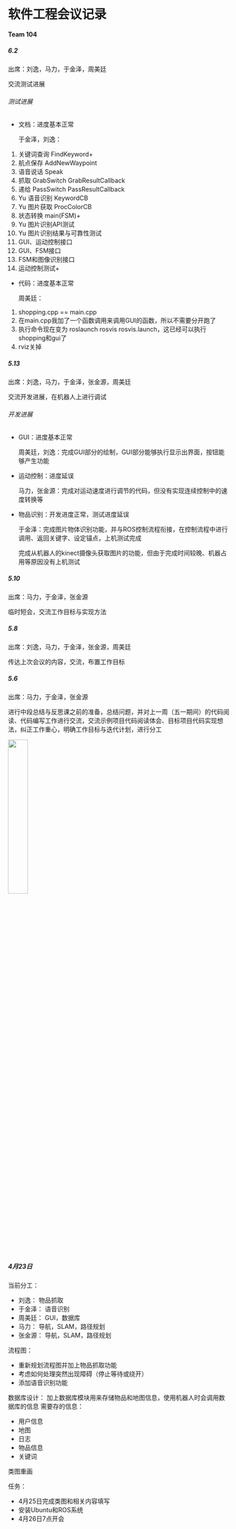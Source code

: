 # 软件工程会议记录

**Team 104**

##### 6.2 

出席：刘逸，马力，于金泽，周美廷

交流测试进展

###### 测试进展

- 文档：进度基本正常

  于金泽，刘逸：
1. 关键词查询 FindKeyword+
2. 航点保存 AddNewWaypoint
3. 语音说话 Speak
4. 抓取 GrabSwitch GrabResultCallback 
5. 递给 PassSwitch PassResultCallback
6. Yu 语音识别 KeywordCB
7. Yu 图片获取 ProcColorCB
8. 状态转换 main(FSM)+
9. Yu 图片识别API测试
10. Yu 图片识别结果与可靠性测试
11. GUI、运动控制接口
12. GUI、FSM接口
13. FSM和图像识别接口
14. 运动控制测试+

- 代码：进度基本正常

  周美廷：
1. shopping.cpp == main.cpp
2. 在main.cpp我加了一个函数调用来调用GUI的函数，所以不需要分开跑了
3. 执行命令现在变为 roslaunch rosvis rosvis.launch，这已经可以执行shopping和gui了
4. rviz关掉


##### 5.13 

出席：刘逸，马力，于金泽，张金源，周美廷

交流开发进展，在机器人上进行调试

###### 开发进展

- GUI：进度基本正常

  周美廷，刘逸：完成GUI部分的绘制，GUI部分能够执行显示出界面，按钮能够产生功能

- 运动控制：进度延误

  马力，张金源：完成对运动速度进行调节的代码，但没有实现连续控制中的速度转换等

- 物品识别：开发进度正常，测试进度延误

  于金泽：完成图片物体识别功能，并与ROS控制流程衔接，在控制流程中进行调用、返回关键字、设定锚点，上机测试完成

  ​	完成从机器人的kinect摄像头获取图片的功能，但由于完成时间较晚、机器占用等原因没有上机测试



##### 5.10

出席：马力，于金泽，张金源

临时短会，交流工作目标与实现方法

##### 5.8

出席：刘逸，马力，于金泽，张金源，周美廷

传达上次会议的内容，交流，布置工作目标

##### 5.6

出席：马力，于金泽，张金源

进行中段总结与反思课之前的准备，总结问题，并对上一周（五一期间）的代码阅读、代码编写工作进行交流，交流示例项目代码阅读体会、目标项目代码实现想法，纠正工作重心，明确工作目标与迭代计划，进行分工

<img src='assets/微信图片_20190511232201.jpg' width=30%>

##### 4月23日

当前分工：

- 刘逸：		物品抓取
- 于金泽：	语音识别
- 周美廷：	GUI，数据库
- 马力：		导航，SLAM，路径规划
- 张金源：	导航，SLAM，路径规划

流程图：

- 重新规划流程图并加上物品抓取功能
- 考虑如何处理突然出现障碍（停止等待或绕开）
- 添加语音识别功能

数据库设计：
加上数据库模块用来存储物品和地图信息，使用机器人时会调用数据库的信息
需要存的信息：

- 用户信息
- 地图
- 日志
- 物品信息
- 关键词

类图重画

任务：

- 4月25日完成类图和相关内容填写
- 安装Ubuntu和ROS系统
- 4月26日7点开会

